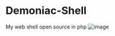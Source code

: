 # Demoniac-Shell
My web shell open source in php
![image](https://user-images.githubusercontent.com/77762068/131859851-e7e060ed-9e68-44b2-86db-158eca64418e.png)
